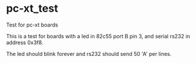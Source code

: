 # pc-xt_test
Test for pc-xt boards

This is a test for boards with a led in 82c55 port B pin 3, and serial rs232 in address 0x3f8.


The led should blink forever and rs232 should send 50 'A' per lines.


